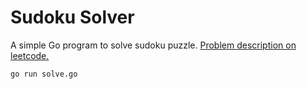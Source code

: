 # Sudoku Solver

A simple Go program to solve sudoku puzzle. [Problem description on leetcode.](https://leetcode.com/problems/sudoku-solver/)

```
go run solve.go
```
